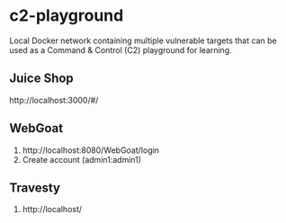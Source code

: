 # c2-playground
Local Docker network containing multiple vulnerable targets that can be used as a Command &amp; Control (C2) playground for learning.

## Juice Shop
http://localhost:3000/#/

## WebGoat
1. http://localhost:8080/WebGoat/login
2. Create account (admin1:admin1)

## Travesty
1. http://localhost/
